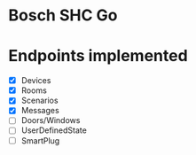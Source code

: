 # Bosch SHC Go

# Endpoints implemented
- [x] Devices
- [x] Rooms
- [x] Scenarios
- [x] Messages
- [ ] Doors/Windows
- [ ] UserDefinedState
- [ ] SmartPlug